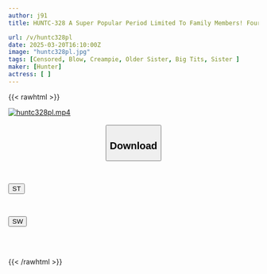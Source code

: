 ```yaml
---
author: j91
title: HUNTC-328 A Super Popular Period Limited To Family Members! Four-timing With My Naughty Big-breasted Sister-in-law! Fighting Over My Dick In Sexy Underwear! I Ended Up Dating My Sister-in-law Due To Unavoidable Circumstances. And Four People At The Same Time!

url: /v/huntc328pl
date: 2025-03-20T16:10:00Z
image: "huntc328pl.jpg"
tags: [Censored, Blow, Creampie, Older Sister, Big Tits, Sister	]
maker: [Hunter]
actress: [ ]
---
```



{{< rawhtml >}}

<div class="video" data-videoid="mQbD909RjPt2YJ">
    <a href="javascript:;">
        <img src="/v/huntc328pl/huntc328pl.jpg" width="WIDTH" height="HEIGHT" alt="huntc328pl.mp4" loading="lazy">
    </a>
</div>

<script type="text/javascript" src="https://j91.asia/asset/on-demand-st.js"></script>

<br>
  <link rel="stylesheet" href="https://j91.asia/asset/bs5.css">
  
  <center>
  <button class="btn btn-primary" type="button" data-bs-toggle="collapse" data-bs-target=".multi-collapse" aria-expanded="false" aria-controls="multiCollapseExample1 multiCollapseExample2"><h2>Download</h2></button></center>
</p>
<div class="row">
  <div class="col">
    <div class="collapse multi-collapse" id="multiCollapseExample1">
      <div class="card card-body">
	      	      <br>
<div class="buttons">  
<p><a href="/v/huntc328pl/st.html" target="_blank"><button class="btn-hover color-3"><i class="fa fa-download"></i> ST</button></a></p></div>
    </div>
  </div>
</div>
  <div class="col">
    <div class="collapse multi-collapse" id="multiCollapseExample2">
      <div class="card card-body">
	      <br>
<div class="buttons">
<p><a href="/v/huntc328pl/sw.html" target="_blank"><button class="btn-hover color-2"><i class="fa fa-download"></i> SW</button></a></p></div>
<br><br>
      </div>
    </div>
  </div>
</div>

{{< /rawhtml >}}
